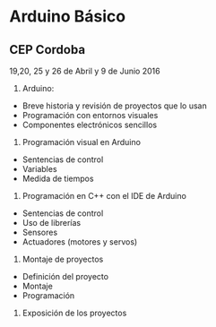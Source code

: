 # Arduino Básico

## CEP Cordoba

19,20, 25 y 26 de Abril y 9 de Junio 2016

1. Arduino:
  * Breve historia y revisión de proyectos que lo usan
  * Programación con entornos visuales
  * Componentes electrónicos sencillos
1. Programación visual en Arduino
  * Sentencias de control
  * Variables
  * Medida de tiempos
1. Programación en C++ con el IDE de Arduino
  * Sentencias de control
  * Uso de librerías
  * Sensores
  * Actuadores (motores y servos)
1. Montaje de proyectos
  * Definición del proyecto
  * Montaje
  * Programación
1. Exposición de los proyectos
